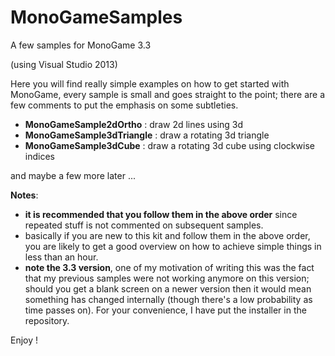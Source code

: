 # MonoGameSamples
A few samples for MonoGame 3.3

(using Visual Studio 2013)

Here you will find really simple examples on how to get started with MonoGame, every sample is small and goes straight to the point; there are a few comments to put the emphasis on some subtleties.

- **MonoGameSample2dOrtho** : draw 2d lines  using 3d
- **MonoGameSample3dTriangle** : draw a rotating 3d triangle
- **MonoGameSample3dCube** : draw a rotating 3d cube using clockwise indices


and maybe a few more later ...

**Notes**:

- **it is recommended that you follow them in the above order** since repeated stuff is not commented on subsequent samples.
- basically if you are new to this kit and follow them in the above order, you are likely to get a good overview on how to achieve simple things in less than an hour. 
- **note the 3.3 version**, one of my motivation of writing this was the fact that my previous samples were not working anymore on this version; should you get a blank screen on a newer version then it would mean something has changed internally (though there's a low probability as time passes on). For your convenience, I have put the installer in the repository.

Enjoy !